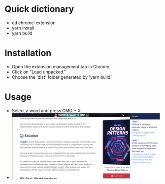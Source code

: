 # Quick dictionary
- cd chrome-extension
- yarn install
- yarn build

# Installation

- Open the extension management tab in Chrome.
- Click on "Load unpacked."
- Choose the 'dist' folder generated by 'yarn build.'

# Usage

- Select a word and press CMD + X
- ![Example](images/example.png)
